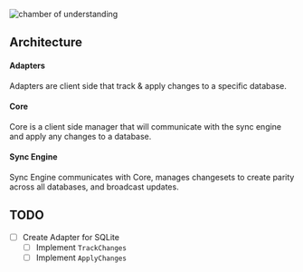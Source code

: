![chamber of understanding](https://i.imgur.com/sVtZKfo.gif)

## Architecture

#### Adapters
Adapters are client side that track & apply changes to a specific database.


#### Core
Core is a client side manager that will communicate with the sync engine and apply any changes to a database.


#### Sync Engine
Sync Engine communicates with Core, manages changesets to create parity across all databases, and broadcast updates.

## TODO
- [ ] Create Adapter for SQLite 
  - [ ] Implement `TrackChanges`
  - [ ] Implement `ApplyChanges`
